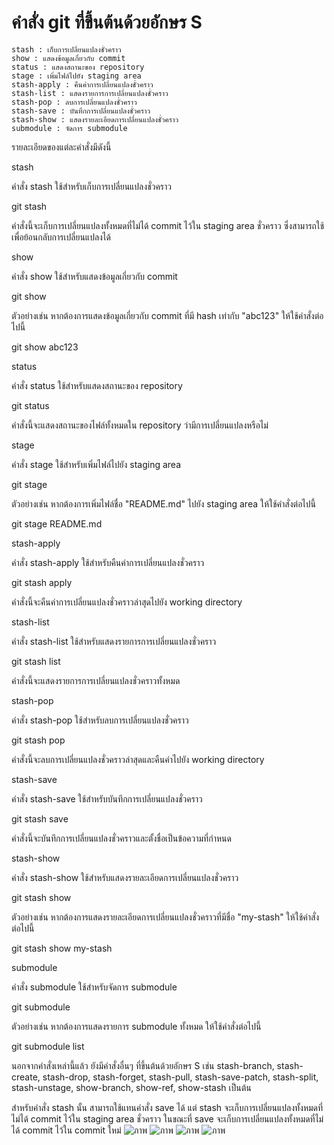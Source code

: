 # คำสั่ง git ที่ขึ้นต้นด้วยอักษร S

    stash : เก็บการเปลี่ยนแปลงชั่วคราว
    show : แสดงข้อมูลเกี่ยวกับ commit
    status : แสดงสถานะของ repository
    stage : เพิ่มไฟล์ไปยัง staging area
    stash-apply : คืนค่าการเปลี่ยนแปลงชั่วคราว
    stash-list : แสดงรายการการเปลี่ยนแปลงชั่วคราว
    stash-pop : ลบการเปลี่ยนแปลงชั่วคราว
    stash-save : บันทึกการเปลี่ยนแปลงชั่วคราว
    stash-show : แสดงรายละเอียดการเปลี่ยนแปลงชั่วคราว
    submodule : จัดการ submodule

รายละเอียดของแต่ละคำสั่งมีดังนี้

stash

คำสั่ง stash ใช้สำหรับเก็บการเปลี่ยนแปลงชั่วคราว

git stash

คำสั่งนี้จะเก็บการเปลี่ยนแปลงทั้งหมดที่ไม่ได้ commit ไว้ใน staging area ชั่วคราว ซึ่งสามารถใช้เพื่อย้อนกลับการเปลี่ยนแปลงได้

show

คำสั่ง show ใช้สำหรับแสดงข้อมูลเกี่ยวกับ commit

git show <commit-hash>

ตัวอย่างเช่น หากต้องการแสดงข้อมูลเกี่ยวกับ commit ที่มี hash เท่ากับ "abc123" ให้ใช้คำสั่งต่อไปนี้

git show abc123

status

คำสั่ง status ใช้สำหรับแสดงสถานะของ repository

git status

คำสั่งนี้จะแสดงสถานะของไฟล์ทั้งหมดใน repository ว่ามีการเปลี่ยนแปลงหรือไม่

stage

คำสั่ง stage ใช้สำหรับเพิ่มไฟล์ไปยัง staging area

git stage <file>

ตัวอย่างเช่น หากต้องการเพิ่มไฟล์ชื่อ "README.md" ไปยัง staging area ให้ใช้คำสั่งต่อไปนี้

git stage README.md

stash-apply

คำสั่ง stash-apply ใช้สำหรับคืนค่าการเปลี่ยนแปลงชั่วคราว

git stash apply

คำสั่งนี้จะคืนค่าการเปลี่ยนแปลงชั่วคราวล่าสุดไปยัง working directory

stash-list

คำสั่ง stash-list ใช้สำหรับแสดงรายการการเปลี่ยนแปลงชั่วคราว

git stash list

คำสั่งนี้จะแสดงรายการการเปลี่ยนแปลงชั่วคราวทั้งหมด

stash-pop

คำสั่ง stash-pop ใช้สำหรับลบการเปลี่ยนแปลงชั่วคราว

git stash pop

คำสั่งนี้จะลบการเปลี่ยนแปลงชั่วคราวล่าสุดและคืนค่าไปยัง working directory

stash-save

คำสั่ง stash-save ใช้สำหรับบันทึกการเปลี่ยนแปลงชั่วคราว

git stash save <message>

คำสั่งนี้จะบันทึกการเปลี่ยนแปลงชั่วคราวและตั้งชื่อเป็นข้อความที่กำหนด

stash-show

คำสั่ง stash-show ใช้สำหรับแสดงรายละเอียดการเปลี่ยนแปลงชั่วคราว

git stash show <stash-ref>

ตัวอย่างเช่น หากต้องการแสดงรายละเอียดการเปลี่ยนแปลงชั่วคราวที่มีชื่อ "my-stash" ให้ใช้คำสั่งต่อไปนี้

git stash show my-stash

submodule

คำสั่ง submodule ใช้สำหรับจัดการ submodule

git submodule <command>

ตัวอย่างเช่น หากต้องการแสดงรายการ submodule ทั้งหมด ให้ใช้คำสั่งต่อไปนี้

git submodule list

นอกจากคำสั่งเหล่านี้แล้ว ยังมีคำสั่งอื่นๆ ที่ขึ้นต้นด้วยอักษร S เช่น stash-branch, stash-create, stash-drop, stash-forget, stash-pull, stash-save-patch, stash-split, stash-unstage, show-branch, show-ref, show-stash เป็นต้น

สำหรับคำสั่ง stash นั้น สามารถใช้แทนคำสั่ง save ได้ แต่ stash จะเก็บการเปลี่ยนแปลงทั้งหมดที่ไม่ได้ commit ไว้ใน staging area ชั่วคราว ในขณะที่ save จะเก็บการเปลี่ยนแปลงทั้งหมดที่ไม่ได้ commit ไว้ใน commit ใหม่
![ภาพ](https://github.com/AnchisaPhetnoi/Git_A-Z_Mission_65030289/assets/144197034/94e7c79e-2f9a-4da5-9134-121ff7e8fc63)
![ภาพ](https://github.com/AnchisaPhetnoi/Git_A-Z_Mission_65030289/assets/144197034/b2a489e1-97f4-4d35-93d8-e0b2833a9472)
![ภาพ](https://github.com/AnchisaPhetnoi/Git_A-Z_Mission_65030289/assets/144197034/fb03a40f-cfab-49d6-b29f-cad8bcaa1da1)
![ภาพ](https://github.com/AnchisaPhetnoi/Git_A-Z_Mission_65030289/assets/144197034/03eded49-bb0d-4a60-a338-8a1dabd28a68)

